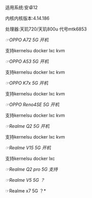 适用系统:安卓12

内核内核版本:4.14.186

处理器:天玑720/天玑800u 代号mtk6853

*☞OPPO A72 5G  开机* 

支持kernelsu docker  lxc   kvm


*☞OPPO A53 5G  开机*  

支持kernelsu docker  lxc   kvm

*☞OPPO K7x 5G  开机*

支持kernelsu docker  lxc   kvm


*☞OPPO Reno4SE 5G 开机*

支持kernelsu docker  lxc   kvm

*☞Realme Q2 5G  开机* 

支持kernelsu docker  lxc  kvm


*☞Realme V15 5G 开机* 

支持kernelsu docker  lxc


*☞Realme Q2 pro 5G 支持*


*☞Realme V5 5G ？*

☞Realme x7 5G ？*





